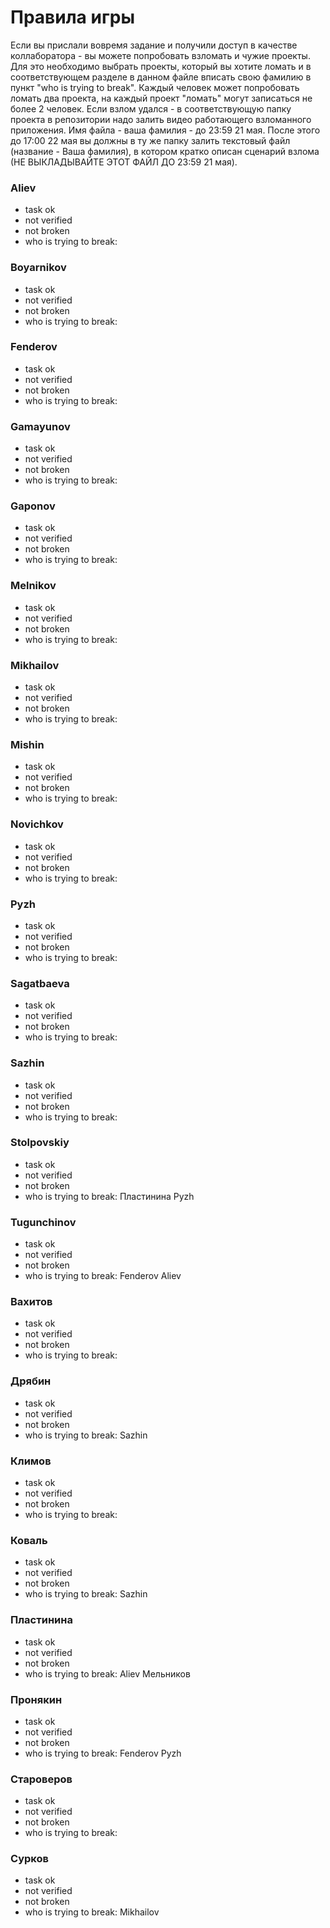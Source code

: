 # Правила игры 
Если вы прислали вовремя задание и получили доступ в качестве коллаборатора - вы можете попробовать взломать и чужие проекты. 
Для это необходимо выбрать проекты, который вы хотите ломать и в соответствующем разделе в данном файле вписать свою фамилию в пункт "who is trying to break". 
Каждый человек может попробовать ломать два проекта, на каждый проект "ломать" могут записаться не более 2 человек. 
Если взлом удался - в соответствующую папку проекта в репозитории надо залить видео работающего взломанного приложения. Имя файла - ваша фамилия - до 23:59 21 мая. 
После этого до 17:00 22 мая вы должны в ту же папку залить текстовый файл (название - Ваша фамилия), в котором кратко описан сценарий взлома (НЕ ВЫКЛАДЫВАЙТЕ ЭТОТ ФАЙЛ ДО 23:59 21 мая). 

### Aliev
* task ok
* not verified 
* not broken
* who is trying to break:
### Boyarnikov
* task ok
* not verified 
* not broken
* who is trying to break:
### Fenderov
* task ok
* not verified 
* not broken
* who is trying to break:
### Gamayunov
* task ok
* not verified 
* not broken
* who is trying to break:
### Gaponov
* task ok
* not verified 
* not broken
* who is trying to break:
### Melnikov
* task ok
* not verified 
* not broken
* who is trying to break:
### Mikhailov
* task ok
* not verified 
* not broken
* who is trying to break:
### Mishin
* task ok
* not verified 
* not broken
* who is trying to break:
### Novichkov
* task ok
* not verified 
* not broken
* who is trying to break:
### Pyzh
* task ok
* not verified 
* not broken
* who is trying to break:
### Sagatbaeva
* task ok
* not verified 
* not broken
* who is trying to break:
### Sazhin
* task ok
* not verified 
* not broken
* who is trying to break:
### Stolpovskiy
* task ok
* not verified 
* not broken
* who is trying to break: Пластинина Pyzh
### Tugunchinov
* task ok
* not verified 
* not broken
* who is trying to break: Fenderov Aliev
### Вахитов
* task ok
* not verified 
* not broken
* who is trying to break:
### Дрябин
* task ok
* not verified 
* not broken
* who is trying to break: Sazhin
### Климов
* task ok
* not verified 
* not broken
* who is trying to break:
### Коваль
* task ok
* not verified 
* not broken
* who is trying to break: Sazhin
### Пластинина
* task ok
* not verified 
* not broken
* who is trying to break: Aliev Мельников
### Пронякин
* task ok
* not verified 
* not broken
* who is trying to break: Fenderov Pyzh
### Староверов 
* task ok
* not verified 
* not broken
* who is trying to break:
### Сурков
* task ok
* not verified 
* not broken
* who is trying to break: Mikhailov
